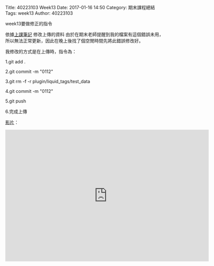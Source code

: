 Title: 40223103 Week13
Date: 2017-01-16 14:50
Category: 期末課程總結
Tags: week13
Author: 40223103

week13要做修正的指令

<!-- PELICAN_END_SUMMARY -->

依據[上課筆記](https://github.com/mdecourse/2016fallcadp/wiki/%E4%B8%8A%E8%AA%B2%E7%AD%86%E8%A8%98)
修改上傳的資料
由於在期末老師提醒到我的檔案有這個錯誤未用，所以無法正常更新，因此在晚上後找了個空閒時間先將此錯誤修改好。

我修改的方式是在上傳時，指令為：

1.git add .

2.git commit -m "0112"

3.git rm -f -r plugin/liquid_tags/test_data

4.git commit -m "0112"

5.git push

6.完成上傳

[影片](https://vimeo.com/199626045)：

<iframe src="https://player.vimeo.com/video/199626045" width="640" height="415" frameborder="0" webkitallowfullscreen mozallowfullscreen allowfullscreen></iframe>
